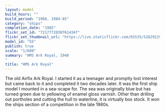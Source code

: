```yaml
---
layout: model
build_hours: ""
build_period: "1966, 1984-85"
category: "ships"
completion_date: "1985"
flickr_set_id: "72177720307614347"
flickr_set_thumbnail_url: "https://live.staticflickr.com/65535/52829129534_3697abd985_m.jpg"
model_id: "55"
publish: true
scale: "1/600"
summary: "HMS Ark Royal, 1940
"
title: "HMS Ark Royal"
---
```


The old Airfix Ark Royal. I started it as a teenager and promptly lost interest but came back to it and completed it two decades later. It was the first ship model I mounted in a sea-scape for. The sea was originally blue but has turned green due to yellowing of enamel gloss varnish. Other than drilling out portholes and cutting the hull to waterline, it is virtually box stock. It won the ships section of a competition in the late 1980s.

